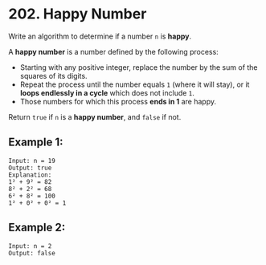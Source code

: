 # 202. Happy Number

Write an algorithm to determine if a number `n` is **happy**.

A **happy number** is a number defined by the following process:

- Starting with any positive integer, replace the number by the sum of the squares of its digits.
- Repeat the process until the number equals `1` (where it will stay), or it **loops endlessly in a cycle** which does not include `1`.
- Those numbers for which this process **ends in 1** are happy.

Return `true` if `n` is a **happy number**, and `false` if not.

## Example 1:

```
Input: n = 19
Output: true
Explanation:
1² + 9² = 82
8² + 2² = 68
6² + 8² = 100
1² + 0² + 0² = 1
```

## Example 2:

```
Input: n = 2
Output: false
```
